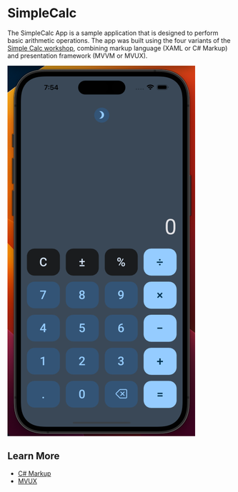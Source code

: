 # SimpleCalc

The SimpleCalc App is a sample application that is designed to perform basic arithmetic operations. The app was built using the four variants of the [Simple Calc workshop](https://aka.platform.uno/simplecalc-workshop), combining markup language (XAML or C# Markup) and presentation framework (MVVM or MVUX).

![SimpleCalculator Image](SimpleCalculator-Image.png)

## Learn More
- [C# Markup](https://aka.platform.uno/csharp-markup) 
- [MVUX](https://aka.platform.uno/mvux)
